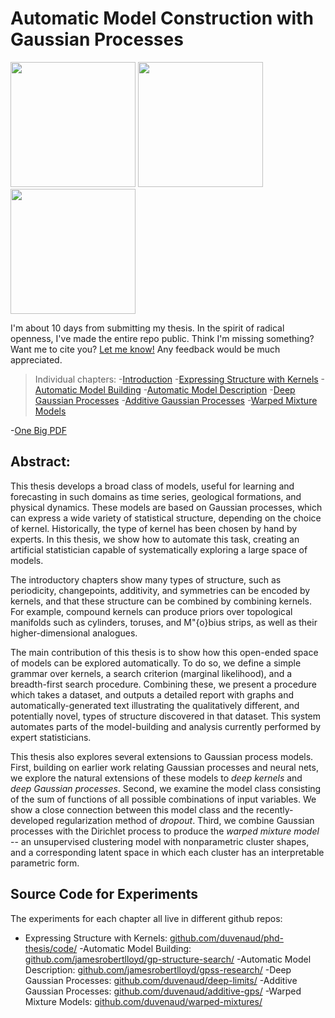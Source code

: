 Automatic Model Construction with Gaussian Processes
=====================

<img src="https://raw.githubusercontent.com/duvenaud/phd-thesis/master/figures/topology/mobius.png" width="200"> <img src="https://raw.githubusercontent.com/duvenaud/phd-thesis/master/figures/additive/3d-kernel/3d_add_kernel_321.png" width="200"> <img src="https://raw.githubusercontent.com/duvenaud/phd-thesis/master/figures/deep-limits/map_connected/latent_coord_map_layer_39.png" width="200">



I'm about 10 days from submitting my thesis.  In the spirit of radical openness, I've made the entire repo public.  Think I'm missing something?  Want me to cite you?  <a href="mailto: dkd23@cam.ac.uk">Let me know!</a>  Any feedback would be much appreciated.

> Individual chapters:
-[Introduction](intro.pdf)
-[Expressing Structure with Kernels](kernels.pdf)
-[Automatic Model Building](grammar.pdf)
-[Automatic Model Description](description.pdf)
-[Deep Gaussian Processes](deeplimits.pdf)
-[Additive Gaussian Processes](additive.pdf)
-[Warped Mixture Models](warped.pdf)

-[One Big PDF](thesis.pdf)



Abstract:
----------

This thesis develops a broad class of models, useful for learning and forecasting in such domains as time series, geological formations, and physical dynamics. These models are based on Gaussian processes, which can express a wide variety of statistical structure, depending on the choice of kernel. Historically, the type of kernel has been chosen by hand by experts. In this thesis, we show how to automate this task, creating an artificial statistician capable of systematically exploring a large space of models.

The introductory chapters show many types of structure, such as periodicity, changepoints, additivity, and symmetries can be encoded by kernels, and that these structure can be combined by combining kernels. For example, compound kernels can produce priors over topological manifolds such as cylinders, toruses, and M\"{o}bius strips, as well as their higher-dimensional analogues.

The main contribution of this thesis is to show how this open-ended space of models can be explored automatically. To do so, we define a simple grammar over kernels, a search criterion (marginal likelihood), and a breadth-first search procedure. Combining these, we present a procedure which takes a dataset, and outputs a detailed report with graphs and automatically-generated text illustrating the qualitatively different, and potentially novel, types of structure discovered in that dataset. This system automates parts of the model-building and analysis currently performed by expert statisticians.

This thesis also explores several extensions to Gaussian process models. First, building on earlier work relating Gaussian processes and neural nets, we explore the natural extensions of these models to *deep kernels* and *deep Gaussian processes*. Second, we examine the model class consisting of the sum of functions of all possible combinations of input variables. We show a close connection between this model class and the recently-developed regularization method of *dropout*. Third, we combine Gaussian processes with the Dirichlet process to produce the *warped mixture model* -- an unsupervised clustering model with nonparametric cluster shapes, and a corresponding latent space in which each cluster has an interpretable parametric form.


Source Code for Experiments
------------------

The experiments for each chapter all live in different github repos:

- Expressing Structure with Kernels: [github.com/duvenaud/phd-thesis/code/](www.github.com/duvenaud/phd-thesis/code/)
-Automatic Model Building: [github.com/jamesrobertlloyd/gp-structure-search/](www.github.com/jamesrobertlloyd/gp-structure-search/)
-Automatic Model Description: [github.com/jamesrobertlloyd/gpss-research/](www.github.com/jamesrobertlloyd/gpss-research/)
-Deep Gaussian Processes: [github.com/duvenaud/deep-limits/](www.github.com/duvenaud/deep-limits/)
-Additive Gaussian Processes: [github.com/duvenaud/additive-gps/](www.github.com/duvenaud/additive-gps/)
-Warped Mixture Models: [github.com/duvenaud/warped-mixtures/](www.github.com/duvenaud/warped-mixtures/)

